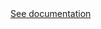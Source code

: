 <!DOCTYPE html>
<html>
  <body>
    <a href="https://deepwiki.com/AsaphMwangi/RandomMeowFacts">See documentation</a>
  </body>
</html>
